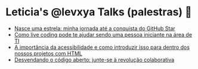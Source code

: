 # Leticia's @levxya Talks (palestras) 🎤

- [Nasce uma estrela: minha jornada até a conquista do GitHub Star](talks/nasce-uma-estrela.md)
- [Como live coding pode te ajudar sendo uma pessoa iniciante na área de TI](talks/como-live-coding-pode-te-ajudar.md)
- [A importância da acessibilidade e como introduzir isso para dentro dos nossos projetos com HTML](talks/a-importancia-da-acessibilidade.md)
- [Desvendando o código aberto: junte-se à revolução colaborativa](talks/desvendado-o-codigo-aberto-junte-se-a-revolucao-colaborativa.md)
